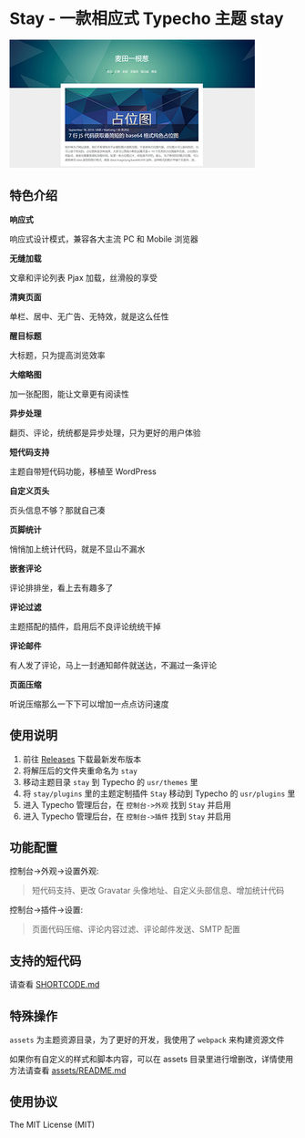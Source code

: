 # Stay - 一款相应式 Typecho 主题 stay

![screenshot.png](screenshot.png)

## 特色介绍

**响应式**

响应式设计模式，兼容各大主流 PC 和 Mobile 浏览器

**无缝加载**

文章和评论列表 Pjax 加载，丝滑般的享受

**清爽页面**

单栏、居中、无广告、无特效，就是这么任性

**醒目标题**

大标题，只为提高浏览效率

**大缩略图**

加一张配图，能让文章更有阅读性

**异步处理**

翻页、评论，统统都是异步处理，只为更好的用户体验

**短代码支持**

主题自带短代码功能，移植至 WordPress

**自定义页头**

页头信息不够？那就自己凑

**页脚统计**

悄悄加上统计代码，就是不显山不漏水

**嵌套评论**

评论排排坐，看上去有趣多了

**评论过滤**

主题搭配的插件，启用后不良评论统统干掉

**评论邮件**

有人发了评论，马上一封通知邮件就送达，不漏过一条评论

**页面压缩**

听说压缩那么一下下可以增加一点点访问速度

## 使用说明

1. 前往 [Releases][1] 下载最新发布版本
2. 将解压后的文件夹重命名为 `stay`
3. 移动主题目录 `stay` 到 Typecho 的 `usr/themes` 里
4. 将 `stay/plugins` 里的主题定制插件 `Stay` 移动到 Typecho 的 `usr/plugins` 里
5. 进入 Typecho 管理后台，在 `控制台->外观` 找到 `Stay` 并启用
6. 进入 Typecho 管理后台，在 `控制台->插件` 找到 `Stay` 并启用

## 功能配置

控制台->外观->设置外观:

> 短代码支持、更改 Gravatar 头像地址、自定义头部信息、增加统计代码

控制台->插件->设置:

> 页面代码压缩、评论内容过滤、评论邮件发送、SMTP 配置

## 支持的短代码

请查看 [SHORTCODE.md][2]

## 特殊操作

`assets` 为主题资源目录，为了更好的开发，我使用了 `webpack` 来构建资源文件

如果你有自定义的样式和脚本内容，可以在 assets 目录里进行增删改，详情使用方法请查看 [assets/README.md][3]

## 使用协议

The MIT License (MIT)

[1]: https://github.com/maicong/stay/releases
[2]: https://github.com/maicong/stay/blob/master/SHORTCODE.md
[3]: https://github.com/maicong/stay/blob/master/assets/README.md
